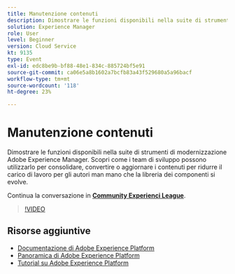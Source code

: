 ```yaml
---
title: Manutenzione contenuti
description: Dimostrare le funzioni disponibili nella suite di strumenti di modernizzazione Adobe Experience Manager. Scopri come i team di sviluppo possono utilizzarlo per consolidare, convertire o aggiornare i contenuti per ridurre il carico di lavoro per gli autori man mano che la libreria dei componenti si evolve.
solution: Experience Manager
role: User
level: Beginner
version: Cloud Service
kt: 9135
type: Event
exl-id: edc8be9b-bf88-48e1-834c-885724bf5e91
source-git-commit: ca06e5a8b1602a7bcfb83a43f529680a5a96bacf
workflow-type: tm+mt
source-wordcount: '118'
ht-degree: 23%

---
```


# Manutenzione contenuti

Dimostrare le funzioni disponibili nella suite di strumenti di modernizzazione Adobe Experience Manager. Scopri come i team di sviluppo possono utilizzarlo per consolidare, convertire o aggiornare i contenuti per ridurre il carico di lavoro per gli autori man mano che la libreria dei componenti si evolve.

Continua la conversazione in **[Community Experienci League](https://adobe.ly/3zJuUBH)**.

>[!VIDEO](https://video.tv.adobe.com/v/337577/?quality=12&learn=on&hidetitle=true)

## Risorse aggiuntive

- [Documentazione di Adobe Experience Platform](https://experienceleague.adobe.com/docs/experience-platform.html)
- [Panoramica di Adobe Experience Platform](https://experienceleague.adobe.com/docs/experience-platform/landing/home.html?lang=it)
- [Tutorial su Adobe Experience Platform](https://experienceleague.adobe.com/docs/platform-learn/tutorials/overview.html?lang=it)
